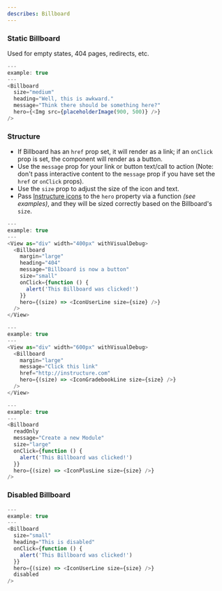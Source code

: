 ```yaml
---
describes: Billboard
---
```

### Static Billboard
Used for empty states, 404 pages, redirects, etc.

```js
---
example: true
---
<Billboard
  size="medium"
  heading="Well, this is awkward."
  message="Think there should be something here?"
  hero={<Img src={placeholderImage(900, 500)} />}
/>
```

### Structure

- If Billboard has an `href` prop set, it will render as a link;
if an `onClick` prop is set, the component will render as a button.
- Use the `message` prop for your link or button text/call to action (Note:
don't pass interactive content to the `message` prop if you have set the `href`
or `onClick` props).
- Use the `size` prop to adjust the size of the icon and text.
- Pass [Instructure icons](#icons-react) to the `hero` property via a function
_(see examples)_, and they will be sized correctly based on the Billboard's
`size`.

```js
---
example: true
---
<View as="div" width="400px" withVisualDebug>
  <Billboard
    margin="large"
    heading="404"
    message="Billboard is now a button"
    size="small"
    onClick={function () {
      alert('This Billboard was clicked!')
    }}
    hero={(size) => <IconUserLine size={size} />}
  />
</View>
```
```js
---
example: true
---
<View as="div" width="600px" withVisualDebug>
  <Billboard
    margin="large"
    message="Click this link"
    href="http://instructure.com"
    hero={(size) => <IconGradebookLine size={size} />}
  />
</View>
```
```js
---
example: true
---
<Billboard
  readOnly
  message="Create a new Module"
  size="large"
  onClick={function () {
    alert('This Billboard was clicked!')
  }}
  hero={(size) => <IconPlusLine size={size} />}
/>
```


### Disabled Billboard
```js
---
example: true
---
<Billboard
  size="small"
  heading="This is disabled"
  onClick={function () {
    alert('This Billboard was clicked!')
  }}
  hero={(size) => <IconUserLine size={size} />}
  disabled
/>
```
